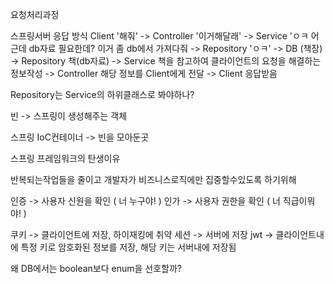 요청처리과정

스프링서버 응답 방식
	Client '해줘'
	-> Controller '이거해달래'
	-> Service 'ㅇㅋ 어 근데 db자료 필요한데? 이거 좀 db에서 가져다줘
	-> Repository 'ㅇㅋ'
	-> DB (책장)
	-> Repository 책(db자료)
	-> Service 책을 참고하여 클라이언트의 요청을 해결하는 정보작성
	-> Controller 해당 정보를 Client에게 전달
	-> Client 응답받음


Repository는 Service의 하위클래스로 봐야하나?


빈 -> 스프링이 생성해주는 객체

스프링 IoC컨테이너 -> 빈을 모아둔곳



스프링 프레임워크의 탄생이유

반복되는작업들을 줄이고 개발자가 비즈니스로직에만 집중할수있도록 하기위해



인증 -> 사용자 신원을 확인 ( 너 누구야! )
인가 -> 사용자 권한을 확인 ( 너 직급이뭐야! )


쿠키 -> 클라이언트에 저장, 하이재킹에 취약
세션 -> 서버에 저장
jwt -> 클라이언트내에 특정 키로 암호화된 정보를 저장, 해당 키는 서버내에 저장됨


왜 DB에서는 boolean보다 enum을 선호할까?


